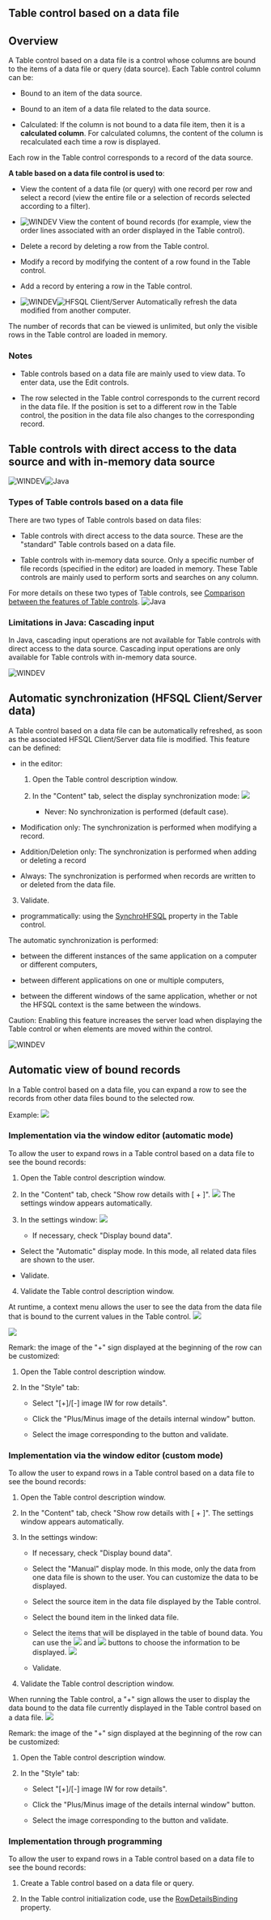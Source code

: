 


## Table control based on a data file
			



<a name="NOTE1"></a>
<a name="NOTE1_1"></a>


## Overview
<a name="overview_ELTTEXTE000327"></a>
A Table control based on a data file is a control whose columns are bound to the items of a data file or query (data source). Each Table control column can be:

- Bound to an item of the data source.

- Bound to an item of a data file related to the data source.

- Calculated: If the column is not bound to a data file item, then it is a **calculated column**. For calculated columns, the content of the column is recalculated each time a row is displayed.




Each row in the Table control corresponds to a record of the data source.

**A table based on a data file control is used to**:

- View the content of a data file (or query) with one record per row and select a record (view the entire file or a selection of records selected according to a filter).

- ![WINDEV](https://doc.pcsoft.fr/ext/images/us/WD.png) View the content of bound records (for example, view the order lines associated with an order displayed in the Table control). 

- Delete a record by deleting a row from the Table control.

- Modify a record by modifying the content of a row found in the Table control.

- Add a record by entering a row in the Table control.

- ![WINDEV](https://doc.pcsoft.fr/ext/images/us/WD.png)![HFSQL Client/Server](https://doc.pcsoft.fr/ext/images/us/HFCS.png) Automatically refresh the data modified from another computer.  




The number of records that can be viewed is unlimited, but only the visible rows in the Table control are loaded in memory.






### Notes
<a name="notes_ELTPARAGRAPHE000054"></a>

- Table controls based on a data file are mainly used to view data. To enter data, use the Edit controls.

- The row selected in the Table control corresponds to the current record in the data file. If the position is set to a different row in the Table control, the position in the data file also changes to the corresponding record.




<a name="NOTE2"></a>
<a name="NOTE2_1"></a>


## Table controls with direct access to the data source and with in-memory data source
<a name="table_controls_with_direct_access_the_data_source_and_with_inmemory_data_source_ELTTEXTE000369"></a>
![WINDEV](https://doc.pcsoft.fr/ext/images/us/WD.png)![Java](https://doc.pcsoft.fr/ext/images/us/JAVA.png) 

### Types of Table controls based on a data file
<a name="types_table_controls_based_data_file_ELTPARAGRAPHE000100"></a>

There are two types of Table controls based on data files:

- Table controls with direct access to the data source. These are the "standard" Table controls based on a data file.

- Table controls with in-memory data source. Only a specific number of file records (specified in the editor) are loaded in memory. These Table controls are mainly used to perform sorts and searches on any column.
	




For more details on these two types of Table controls, see [Comparison between the features of Table controls](../WDChamp/1013290.md).
<a name="NOTE2_2"></a>
![Java](https://doc.pcsoft.fr/ext/images/us/JAVA.png) 

### Limitations in Java: Cascading input
<a name="limitations_java_cascading_input_ELTPARAGRAPHE000121"></a>

In Java, cascading input operations are not available for Table controls with direct access to the data source. Cascading input operations are only available for Table controls with in-memory data source.

<a name="NOTE3"></a>
<a name="NOTE3_1"></a>
![WINDEV](https://doc.pcsoft.fr/ext/images/us/WD.png) 

## Automatic synchronization (HFSQL Client/Server data)
<a name="automatic_synchronization_hfsql_clientserver_data_ELTTEXTE000399"></a>
A Table control based on a data file can be automatically refreshed, as soon as the associated HFSQL Client/Server data file is modified. This feature can be defined: 

- in the editor: 

	1. Open the Table control description window. 

	2. In the "Content" tab, select the display synchronization mode: ![](https://doc.pcsoft.fr/en-US/images/image.awp?langid=3&name=Table_Fichier_Synchro%20-%20HC%20N%B0001.gif)


		- Never: No synchronization is performed (default case). 

- Modification only: The synchronization is performed when modifying a record. 

- Addition/Deletion only: The synchronization is performed when adding or deleting a record

- Always: The synchronization is performed when records are written to or deleted from the data file.

3. Validate. 

- programmatically: using the [SynchroHFSQL](../Proprietes/1000023408.md) property in the Table control. 




The automatic synchronization is performed:

- between the different instances of the same application on a computer or different computers,

- between different applications on one or multiple computers,

- between the different windows of the same application, whether or not the HFSQL context is the same between the windows.




Caution: Enabling this feature increases the server load when displaying the Table control or when elements are moved within the control.

<a name="NOTE4"></a>
<a name="NOTE4_1"></a>
![WINDEV](https://doc.pcsoft.fr/ext/images/us/WD.png) 

## Automatic view of bound records
<a name="automatic_view_bound_records_ELTTEXTE000423"></a>
In a Table control based on a data file, you can expand a row to see the records from other data files bound to the selected row. 

Example: 
![](https://doc.pcsoft.fr/en-US/images/image.awp?langid=3&name=Visu_enreg_li%E9_auto%20-%20HC%20N%B0004.gif&type=thumb)



### Implementation via the window editor (automatic mode)
<a name="implementation_via_the_window_editor_automatic_mode_ELTPARAGRAPHE000172"></a>

To allow the user to expand rows in a Table control based on a data file to see the bound records: 

1. Open the Table control description window. 

2. In the "Content" tab, check "Show row details with [ + ]". 
![](https://doc.pcsoft.fr/en-US/images/image.awp?langid=3&name=Visu_enreg_li%E9_auto%20-%20HC%20N%B0001.gif&type=thumb)
The settings window appears automatically. 

3. In the settings window: 
![](https://doc.pcsoft.fr/en-US/images/image.awp?langid=3&name=Visu_enreg_li%E9_auto%20-%20HC%20N%B0002.gif)


	- If necessary, check "Display bound data". 

- Select the "Automatic" display mode. In this mode, all related data files are shown to the user. 

- Validate. 

4. Validate the Table control description window. 




At runtime, a context menu allows the user to see the data from the data file that is bound to the current values in the Table control. 
![](https://doc.pcsoft.fr/en-US/images/image.awp?langid=3&name=Visu_enreg_li%E9_auto%20-%20HC%20N%B0003.gif)

![](https://doc.pcsoft.fr/en-US/images/image.awp?langid=3&name=Visu_enreg_li%E9_auto%20-%20HC%20N%B0004.gif&type=thumb)


Remark: the image of the "+" sign displayed at the beginning of the row can be customized: 

1. Open the Table control description window. 

2. In the "Style" tab: 

	- Select "[+]/[-] image IW for row details". 

	- Click the "Plus/Minus image of the details internal window" button. 

	- Select the image corresponding to the button and validate.








### Implementation via the window editor (custom mode)
<a name="implementation_via_the_window_editor_custom_mode_ELTPARAGRAPHE000220"></a>

To allow the user to expand rows in a Table control based on a data file to see the bound records: 

1. Open the Table control description window. 

2. In the "Content" tab, check "Show row details with [ + ]". The settings window appears automatically. 

3. In the settings window: 

	- If necessary, check "Display bound data". 

	- Select the "Manual" display mode. In this mode, only the data from one data file is shown to the user. You can customize the data to be displayed. 

	- Select the source item in the data file displayed by the Table control. 

	- Select the bound item in the linked data file. 

	- Select the items that will be displayed in the table of bound data. You can use the ![](https://doc.pcsoft.fr/en-US/images/image.awp?langid=3&name=IconeAjouterPropriete.gif)
 and ![](https://doc.pcsoft.fr/en-US/images/image.awp?langid=3&name=IconeSupprimerPropriete.gif)
 buttons to choose the information to be displayed. 
![](https://doc.pcsoft.fr/en-US/images/image.awp?langid=3&name=Visu_enreg_li%E9_manuel%20-%20HC%20N%B0001.gif&type=thumb)


	- Validate. 

4. Validate the Table control description window. 




When running the Table control, a "+" sign allows the user to display the data bound to the data file currently displayed in the Table control based on a data file. ![](https://doc.pcsoft.fr/en-US/images/image.awp?langid=3&name=Visu_enreg_li%E9_manuel%20-%20HC%20N%B0003.gif)


Remark: the image of the "+" sign displayed at the beginning of the row can be customized: 

1. Open the Table control description window. 

2. In the "Style" tab: 

	- Select "[+]/[-] image IW for row details". 

	- Click the "Plus/Minus image of the details internal window" button. 

	- Select the image corresponding to the button and validate.








### Implementation through programming
<a name="implementation_through_programming_ELTPARAGRAPHE000272"></a>

To allow the user to expand rows in a Table control based on a data file to see the bound records: 

1. Create a Table control based on a data file or query. 

2. In the Table control initialization code, use the [RowDetailsBinding](../Proprietes/1000023414.md) property. 





